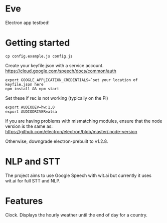 # Eve

Electron app testbed!

# Getting started

```
cp config.example.js config.js
```

Create your keyfile.json with a service account.
https://cloud.google.com/speech/docs/common/auth

```
export GOOGLE_APPLICATION_CREDENTIALS=`set your location of keyfile.json here`
npm install && npm start

```

Set these if rec is not working (typically on the Pi)

```
export AUDIODEV=hw:1,0
export AUDIODRIVER=alsa
```

If you are having problems with mismatching modules, ensure that the node version is the same as:
https://github.com/electron/electron/blob/master/.node-version

Otherwise, downgrade electron-prebuilt to v1.2.8.


# NLP and STT
The project aims to use Google Speech with wit.ai but currently it uses wit.ai for full STT and NLP.

# Features
Clock.
Displays the hourly weather until the end of day for a country.

